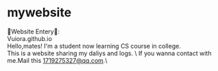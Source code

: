 # mywebsite
🌸Website Entery🌸: \
Vuiora.github.io \
Hello,mates! I'm a student now learning CS course in college. \
This is a website sharing my daliys and logs. \ 
If you wanna contact with me.Mail this 1719275327@qq.com.\ 
